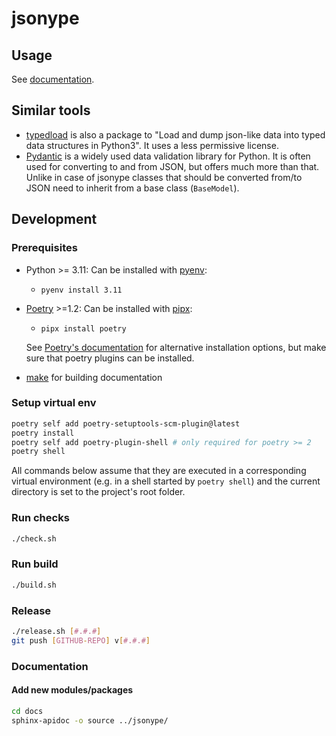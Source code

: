 # jsonype

## Usage

See [documentation](https://jsonype.readthedocs.io/v0.5.0/).

## Similar tools

- [typedload](https://github.com/ltworf/typedload) is also a package to 
  "Load and dump json-like data into typed data structures in Python3". It uses 
  a less permissive license.
- [Pydantic](https://docs.pydantic.dev) is a widely used data validation library for Python.
  It is often used for converting to and from JSON, but offers much more than that. Unlike in case of
  jsonype classes that should be converted from/to JSON need to inherit from a base class (`BaseModel`).

## Development

### Prerequisites

- Python >= 3.11:
  Can be installed with [pyenv](https://github.com/pyenv/pyenv):
  - `pyenv install 3.11`
- [Poetry](https://python-poetry.org/) >=1.2: Can be installed with [pipx](https://pipx.pypa.io/):
  - `pipx install poetry`

  See [Poetry's documentation](https://python-poetry.org/docs/#installation)
  for alternative installation options, but make sure that poetry plugins can be installed.
- [make](https://www.gnu.org/software/make/) for building documentation

### Setup virtual env

```bash
poetry self add poetry-setuptools-scm-plugin@latest
poetry install
poetry self add poetry-plugin-shell # only required for poetry >= 2
poetry shell
```

All commands below assume that they are executed in a corresponding
virtual environment (e.g. in a shell started by `poetry shell`) and the
current directory is set to the project's root folder.

### Run checks

```bash
./check.sh
```

### Run build

```bash
./build.sh
```

### Release

```bash
./release.sh [#.#.#]
git push [GITHUB-REPO] v[#.#.#]
```

### Documentation

#### Add new modules/packages

```bash
cd docs
sphinx-apidoc -o source ../jsonype/
```

